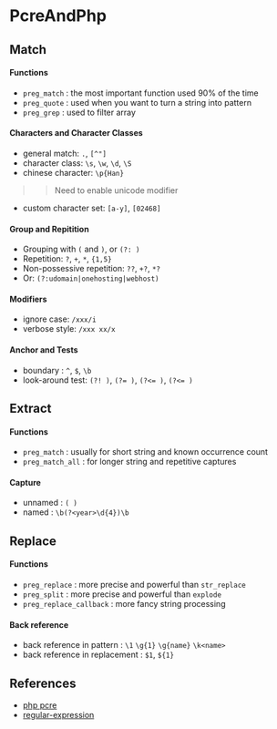PcreAndPhp
==========

## Match

#### Functions
- `preg_match` : the most important function used 90% of the time
- `preg_quote` : used when you want to turn a string into pattern
- `preg_grep`  : used to filter array

#### Characters and Character Classes
- general match: `.`, `[^"]`
- character class: `\s`, `\w`, `\d`, `\S`
- chinese character: `\p{Han}`
>> Need to enable unicode modifier
- custom character set: `[a-y]`, `[02468]`

#### Group and Repitition
- Grouping with `(` and `)`, or `(?: )`
- Repetition: `?`, `+`, `*`, `{1,5}`
- Non-possessive repetition: `??`, `+?`, `*?`
- Or: `(?:udomain|onehosting|webhost)`

#### Modifiers
- ignore case: `/xxx/i`
- verbose style: `/xxx xx/x`

#### Anchor and Tests
- boundary : `^`, `$`, `\b`
- look-around test: `(?! )`, `(?= )`, `(?<= )`, `(?<= )`

## Extract

#### Functions
- `preg_match` : usually for short string and known occurrence count
- `preg_match_all` : for longer string and repetitive captures

#### Capture
- unnamed : `( )`
- named : `\b(?<year>\d{4})\b`

## Replace
#### Functions
- `preg_replace` : more precise and powerful than `str_replace`
- `preg_split` : more precise and powerful than `explode`
- `preg_replace_callback` : more fancy string processing

#### Back reference
- back reference in pattern : `\1` `\g{1}` `\g{name}` `\k<name>`
- back reference in replacement : `$1`, `${1}`

## References
- [php pcre](http://php.net/manual/en/pcre.pattern.php)
- [regular-expression](http://www.regular-expressions.info/reference.html)
